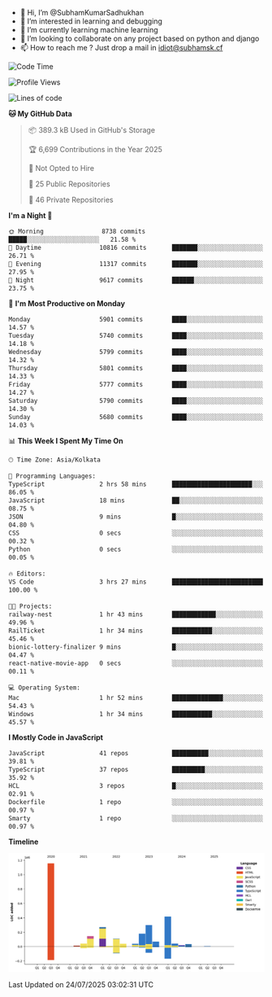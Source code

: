 - 👋 Hi, I’m @SubhamKumarSadhukhan
- 👀 I’m interested in learning and debugging
- 🌱 I’m currently learning machine learning
- 💞️ I’m looking to collaborate on any project based on python and django
- 📫 How to reach me ?
      Just drop a mail in idiot@subhamsk.cf

<!---
SubhamKumarSadhukhan/SubhamKumarSadhukhan is a ✨ special ✨ repository because its `README.md` (this file) appears on your GitHub profile.
You can click the Preview link to take a look at your changes.
--->


<!--START_SECTION:waka-->
![Code Time](http://img.shields.io/badge/Code%20Time-3%2C006%20hrs%2010%20mins-blue)

![Profile Views](http://img.shields.io/badge/Profile%20Views-0-blue)

![Lines of code](https://img.shields.io/badge/From%20Hello%20World%20I%27ve%20Written-2.9%20million%20lines%20of%20code-blue)

**🐱 My GitHub Data** 

> 📦 389.3 kB Used in GitHub's Storage 
 > 
> 🏆 6,699 Contributions in the Year 2025
 > 
> 🚫 Not Opted to Hire
 > 
> 📜 25 Public Repositories 
 > 
> 🔑 46 Private Repositories 
 > 
**I'm a Night 🦉** 

```text
🌞 Morning                8738 commits        █████░░░░░░░░░░░░░░░░░░░░   21.58 % 
🌆 Daytime                10816 commits       ███████░░░░░░░░░░░░░░░░░░   26.71 % 
🌃 Evening                11317 commits       ███████░░░░░░░░░░░░░░░░░░   27.95 % 
🌙 Night                  9617 commits        ██████░░░░░░░░░░░░░░░░░░░   23.75 % 
```
📅 **I'm Most Productive on Monday** 

```text
Monday                   5901 commits        ████░░░░░░░░░░░░░░░░░░░░░   14.57 % 
Tuesday                  5740 commits        ████░░░░░░░░░░░░░░░░░░░░░   14.18 % 
Wednesday                5799 commits        ████░░░░░░░░░░░░░░░░░░░░░   14.32 % 
Thursday                 5801 commits        ████░░░░░░░░░░░░░░░░░░░░░   14.33 % 
Friday                   5777 commits        ████░░░░░░░░░░░░░░░░░░░░░   14.27 % 
Saturday                 5790 commits        ████░░░░░░░░░░░░░░░░░░░░░   14.30 % 
Sunday                   5680 commits        ████░░░░░░░░░░░░░░░░░░░░░   14.03 % 
```


📊 **This Week I Spent My Time On** 

```text
🕑︎ Time Zone: Asia/Kolkata

💬 Programming Languages: 
TypeScript               2 hrs 58 mins       ██████████████████████░░░   86.05 % 
JavaScript               18 mins             ██░░░░░░░░░░░░░░░░░░░░░░░   08.75 % 
JSON                     9 mins              █░░░░░░░░░░░░░░░░░░░░░░░░   04.80 % 
CSS                      0 secs              ░░░░░░░░░░░░░░░░░░░░░░░░░   00.32 % 
Python                   0 secs              ░░░░░░░░░░░░░░░░░░░░░░░░░   00.05 % 

🔥 Editors: 
VS Code                  3 hrs 27 mins       █████████████████████████   100.00 % 

🐱‍💻 Projects: 
railway-nest             1 hr 43 mins        ████████████░░░░░░░░░░░░░   49.96 % 
RailTicket               1 hr 34 mins        ███████████░░░░░░░░░░░░░░   45.46 % 
bionic-lottery-finalizer 9 mins              █░░░░░░░░░░░░░░░░░░░░░░░░   04.47 % 
react-native-movie-app   0 secs              ░░░░░░░░░░░░░░░░░░░░░░░░░   00.11 % 

💻 Operating System: 
Mac                      1 hr 52 mins        ██████████████░░░░░░░░░░░   54.43 % 
Windows                  1 hr 34 mins        ███████████░░░░░░░░░░░░░░   45.57 % 
```

**I Mostly Code in JavaScript** 

```text
JavaScript               41 repos            ██████████░░░░░░░░░░░░░░░   39.81 % 
TypeScript               37 repos            █████████░░░░░░░░░░░░░░░░   35.92 % 
HCL                      3 repos             █░░░░░░░░░░░░░░░░░░░░░░░░   02.91 % 
Dockerfile               1 repo              ░░░░░░░░░░░░░░░░░░░░░░░░░   00.97 % 
Smarty                   1 repo              ░░░░░░░░░░░░░░░░░░░░░░░░░   00.97 % 
```



**Timeline**

![Lines of Code chart](https://raw.githubusercontent.com/SubhamKumarSadhukhan/SubhamKumarSadhukhan/main/assets/bar_graph.png)


 Last Updated on 24/07/2025 03:02:31 UTC
<!--END_SECTION:waka-->
